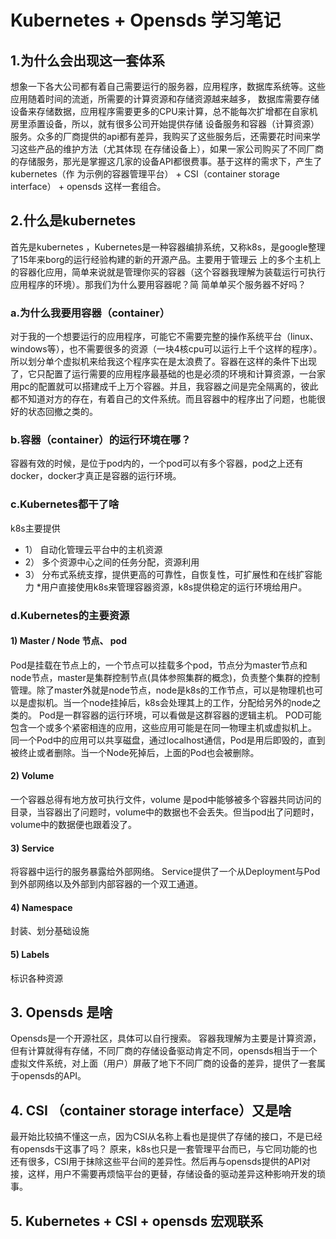 # Kubernetes + Opensds 学习笔记

## 1.为什么会出现这一套体系

   想象一下各大公司都有着自己需要运行的服务器，应用程序，数据库系统等。这些应用随着时间的流逝，所需要的计算资源和存储资源越来越多，
数据库需要存储设备来存储数据，应用程序需要更多的CPU来计算，总不能每次扩增都在自家机房里添置设备，所以，就有很多公司开始提供存储
设备服务和容器（计算资源）服务。众多的厂商提供的api都有差异，我购买了这些服务后，还需要花时间来学习这些产品的维护方法（尤其体现
在存储设备上），如果一家公司购买了不同厂商的存储服务，那光是掌握这几家的设备API都很费事。基于这样的需求下，产生了kubernetes（作
为示例的容器管理平台） + CSI（container storage interface） + opensds 这样一套组合。

## 2.什么是kubernetes

  首先是kubernetes ，Kubernetes是一种容器编排系统，又称k8s，是google整理了15年来borg的运行经验构建的新的开源产品。主要用于管理云
上的多个主机上的容器化应用，简单来说就是管理你买的容器（这个容器我理解为装载运行可执行应用程序的环境）。那我们为什么要用容器呢？简
简单单买个服务器不好吗？

### a.为什么我要用容器（container）

对于我的一个想要运行的应用程序，可能它不需要完整的操作系统平台（linux、windows等），也不需要很多的资源（一块4核cpu可以运行上千个这样的程序）。
所以划分单个虚拟机来给我这个程序实在是太浪费了。容器在这样的条件下出现了，它只配置了运行需要的应用程序最基础的也是必须的环境和计算资源，一台家用pc的配置就可以搭建成千上万个容器。并且，我容器之间是完全隔离的，彼此都不知道对方的存在，有着自己的文件系统。而且容器中的程序出了问题，也能很好的状态回撤之类的。 

### b.容器（container）的运行环境在哪？

容器有效的时候，是位于pod内的，一个pod可以有多个容器，pod之上还有docker，docker才真正是容器的运行环境。
### c.Kubernetes都干了啥

k8s主要提供
* 1）	自动化管理云平台中的主机资源
* 2）	多个资源中心之间的任务分配，资源利用
* 3）	分布式系统支撑，提供更高的可靠性，自恢复性，可扩展性和在线扩容能力
*用户直接使用k8s来管理容器资源，k8s提供稳定的运行环境给用户。
### d.Kubernetes的主要资源

#### 1) Master / Node 节点、 pod

Pod是挂载在节点上的，一个节点可以挂载多个pod，节点分为master节点和node节点，master是集群控制节点(具体参照集群的概念)，负责整个集群的控制管理。除了master外就是node节点，node是k8s的工作节点，可以是物理机也可以是虚拟机。当一个node挂掉后，k8s会处理其上的工作，分配给另外的node之类的。
Pod是一群容器的运行环境，可以看做是这群容器的逻辑主机。  POD可能包含一个或多个紧密相连的应用，这些应用可能是在同一物理主机或虚拟机上。
同一个Pod中的应用可以共享磁盘，通过localhost通信，Pod是用后即毁的，直到被终止或者删除。当一个Node死掉后，上面的Pod也会被删除。
#### 2) Volume

一个容器总得有地方放可执行文件，volume 是pod中能够被多个容器共同访问的目录，当容器出了问题时，volume中的数据也不会丢失。但当pod出了问题时，volume中的数据便也跟着没了。
#### 3) Service

将容器中运行的服务暴露给外部网络。  Service提供了一个从Deployment与Pod到外部网络以及外部到内部容器的一个双工通道。
#### 4) Namespace

封装、划分基础设施
#### 5) Labels

标识各种资源

## 3.	Opensds 是啥

Opensds是一个开源社区，具体可以自行搜索。
容器我理解为主要是计算资源，但有计算就得有存储，不同厂商的存储设备驱动肯定不同，opensds相当于一个虚拟文件系统，对上面（用户）屏蔽了地下不同厂商的设备的差异，提供了一套属于opensds的API。
## 4.	CSI （container storage interface）又是啥

最开始比较搞不懂这一点，因为CSI从名称上看也是提供了存储的接口，不是已经有opensds干这事了吗？
原来，k8s也只是一套管理平台而已，与它同功能的也还有很多，CSI用于抹除这些平台间的差异性。然后再与opensds提供的API对接，这样，用户不需要再烦恼平台的更替，存储设备的驱动差异这种影响开发的琐事。
## 5.	Kubernetes + CSI + opensds 宏观联系
